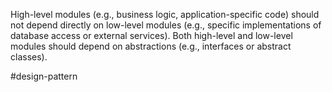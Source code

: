 High-level modules (e.g., business logic, application-specific code) should not depend directly on low-level modules (e.g., specific implementations of database access or external services). Both high-level and low-level modules should depend on abstractions (e.g., interfaces or abstract classes).

#design-pattern 